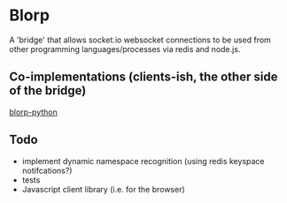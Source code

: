 # Blorp
A 'bridge' that allows socket.io websocket connections to be used from other programming languages/processes via redis and node.js.

## Co-implementations (clients-ish, the other side of the bridge)
[blorp-python](https://github.com/jrdh/blorp-python)


## Todo
- implement dynamic namespace recognition (using redis keyspace notifcations?)
- tests
- Javascript client library (i.e. for the browser)
